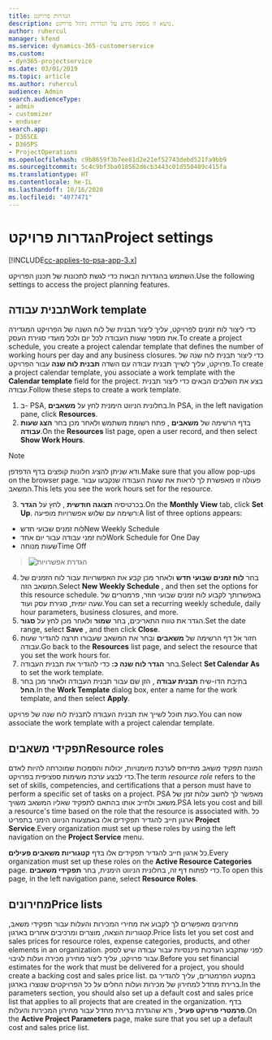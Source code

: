 ```yaml
---
title: הגדרות פרויקט
description: נושא זו מספק מידע על הגדרות ניהול פרויקט.
author: ruhercul
manager: kfend
ms.service: dynamics-365-customerservice
ms.custom:
- dyn365-projectservice
ms.date: 03/01/2019
ms.topic: article
ms.author: ruhercul
audience: Admin
search.audienceType:
- admin
- customizer
- enduser
search.app:
- D365CE
- D365PS
- ProjectOperations
ms.openlocfilehash: c9b8659f3b7ee81d2e21ef52743debd521fa9bb9
ms.sourcegitcommit: 5c4c9bf3ba018562d6cb3443c01d550489c415fa
ms.translationtype: HT
ms.contentlocale: he-IL
ms.lasthandoff: 10/16/2020
ms.locfileid: "4077471"
---
```

# <a name="project-settings"></a><span data-ttu-id="4faa5-103">הגדרות פרויקט</span><span class="sxs-lookup"><span data-stu-id="4faa5-103">Project settings</span></span>

[!INCLUDE[cc-applies-to-psa-app-3.x](../includes/cc-applies-to-psa-app-3x.md)]

<span data-ttu-id="4faa5-104">השתמש בהגדרות הבאות כדי לגשת לתכונות של תכנון הפרויקט.</span><span class="sxs-lookup"><span data-stu-id="4faa5-104">Use the following settings to access the project planning features.</span></span>

## <a name="work-template"></a><span data-ttu-id="4faa5-105">תבנית עבודה</span><span class="sxs-lookup"><span data-stu-id="4faa5-105">Work template</span></span>

<span data-ttu-id="4faa5-106">כדי ליצור לוח זמנים לפרויקט, עליך ליצור תבנית של לוח השנה של הפרויקט המגדירה את מספר שעות העבודה לכל יום ולכל מועדי סגירת העסק.</span><span class="sxs-lookup"><span data-stu-id="4faa5-106">To create a project schedule, you create a project calendar template that defines the number of working hours per day and any business closures.</span></span> <span data-ttu-id="4faa5-107">כדי ליצור תבנית לוח שנה של פרויקט, עליך לשייך תבנית עבודה עם השדה **תבנית לוח שנה** עבור הפרויקט.</span><span class="sxs-lookup"><span data-stu-id="4faa5-107">To create a project calendar template, you associate a work template with the **Calendar template** field for the project.</span></span> <span data-ttu-id="4faa5-108">בצע את השלבים הבאים כדי ליצור תבנית עבודה.</span><span class="sxs-lookup"><span data-stu-id="4faa5-108">Follow these steps to create a work template.</span></span>

1. <span data-ttu-id="4faa5-109">ב- PSA, בחלונית הניווט הימנית לחץ על **משאבים**.</span><span class="sxs-lookup"><span data-stu-id="4faa5-109">In PSA, in the left navigation pane, click **Resources**.</span></span> 
2. <span data-ttu-id="4faa5-110">בדף הרשימה של **משאבים** , פתח רשומת משתמש ולאחר מכן בחר **הצג שעות עבודה**.</span><span class="sxs-lookup"><span data-stu-id="4faa5-110">On the **Resources** list page, open a user record, and then select **Show Work Hours**.</span></span>

  > [!NOTE]
  > <span data-ttu-id="4faa5-111">ודא שניתן להציג חלונות קופצים בדף הדפדפן.</span><span class="sxs-lookup"><span data-stu-id="4faa5-111">Make sure that you allow pop-ups on the browser page.</span></span> <span data-ttu-id="4faa5-112">פעולה זו מאפשרת לך לראות את שעות העבודה שנקבעו עבור המשאב.</span><span class="sxs-lookup"><span data-stu-id="4faa5-112">This lets you see the work hours set for the resource.</span></span>
  
3. <span data-ttu-id="4faa5-113">בכרטיסיה **תצוגה חודשית** , לחץ על **הגדר**.</span><span class="sxs-lookup"><span data-stu-id="4faa5-113">On the **Monthly View** tab, click **Set Up**.</span></span> <span data-ttu-id="4faa5-114">רשימה עם שלוש אפשרויות מופיעה:</span><span class="sxs-lookup"><span data-stu-id="4faa5-114">A list of three options appears:</span></span> 

  - <span data-ttu-id="4faa5-115">לוח זמנים שבועי חדש</span><span class="sxs-lookup"><span data-stu-id="4faa5-115">New Weekly Schedule</span></span>
  - <span data-ttu-id="4faa5-116">לוח זמני עבודה עבור יום אחד</span><span class="sxs-lookup"><span data-stu-id="4faa5-116">Work Schedule for One Day</span></span>
  - <span data-ttu-id="4faa5-117">שעות מנוחה</span><span class="sxs-lookup"><span data-stu-id="4faa5-117">Time Off</span></span>

> ![הגדרת אפשרויות](media/project-13.png)

4. <span data-ttu-id="4faa5-119">בחר **לוח זמנים שבועי חדש** ולאחר מכן קבע את האפשרויות עבור לוח הזמנים של המשאב הזה.</span><span class="sxs-lookup"><span data-stu-id="4faa5-119">Select **New Weekly Schedule** , and then set the options for this resource schedule.</span></span> <span data-ttu-id="4faa5-120">באפשרותך לקבוע לוח זמנים שבועי חוזר, פרמטרים של שעה יומית, סגירת עסק ועוד.</span><span class="sxs-lookup"><span data-stu-id="4faa5-120">You can set a recurring weekly schedule, daily hour parameters, business closures, and more.</span></span>
5. <span data-ttu-id="4faa5-121">הגדר את טווח התאריכים, בחר **שמור** ולאחר מכן לחץ על **סגור**.</span><span class="sxs-lookup"><span data-stu-id="4faa5-121">Set the date range, select **Save** , and then click **Close**.</span></span> 
6. <span data-ttu-id="4faa5-122">חזור אל דף הרשימה של **משאבים** ובחר את המשאב שעבורו תרצה להגדיר שעות עבודה.</span><span class="sxs-lookup"><span data-stu-id="4faa5-122">Go back to the **Resources** list page, and select the resource that you set the work hours for.</span></span> 
7. <span data-ttu-id="4faa5-123">בחר **הגדר לוח שנה כ:** כדי להגדיר את תבנית העבודה.</span><span class="sxs-lookup"><span data-stu-id="4faa5-123">Select **Set Calendar As** to set the work template.</span></span> 
8. <span data-ttu-id="4faa5-124">בתיבת הדו-שיח **תבנית עבודה** , הזן שם עבור תבנית העבודה ולאחר מכן בחר **החל**.</span><span class="sxs-lookup"><span data-stu-id="4faa5-124">In the **Work Template** dialog box, enter a name for the work template, and then select **Apply**.</span></span> 

<span data-ttu-id="4faa5-125">כעת תוכל לשייך את תבנית העבודה לתבנית לוח שנה של פרויקט.</span><span class="sxs-lookup"><span data-stu-id="4faa5-125">You can now associate the work template with a project calendar template.</span></span>

## <a name="resource-roles"></a><span data-ttu-id="4faa5-126">תפקידי משאבים</span><span class="sxs-lookup"><span data-stu-id="4faa5-126">Resource roles</span></span>

<span data-ttu-id="4faa5-127">המונח *תפקיד משאב* מתייחס לערכת מיומנויות, יכולות והסמכות שמוכרחה להיות לאדם כדי לבצע ערכת משימות ספציפית בפרויקט.</span><span class="sxs-lookup"><span data-stu-id="4faa5-127">The term *resource role* refers to the set of skills, competencies, and certifications that a person must have to perform a specific set of tasks on a project.</span></span> <span data-ttu-id="4faa5-128">PSA מאפשר לך לחשב עלות זמן של משאב ולחייב אותו בהתאם לתפקיד שאליו המשאב משויך.</span><span class="sxs-lookup"><span data-stu-id="4faa5-128">PSA lets you cost and bill a resource's time based on the role that the resource is associated with.</span></span> <span data-ttu-id="4faa5-129">כל ארגון חייב להגדיר תפקידים אלו באמצעות הניווט הימני בתפריט **Project Service**.</span><span class="sxs-lookup"><span data-stu-id="4faa5-129">Every organization must set up these roles by using the left navigation on the **Project Service** menu.</span></span>

<span data-ttu-id="4faa5-130">כל ארגון חייב להגדיר תפקידים אלו בדף **‏‫קטגוריות משאבים פעילים‬**.</span><span class="sxs-lookup"><span data-stu-id="4faa5-130">Every organization must set up these roles on the **Active Resource Categories** page.</span></span> <span data-ttu-id="4faa5-131">כדי לפתוח דף זה, בחלונית הניווט הימנית, בחר **תפקידי משאבים**.</span><span class="sxs-lookup"><span data-stu-id="4faa5-131">To open this page, in the left navigation pane, select **Resource Roles**.</span></span>

## <a name="price-lists"></a><span data-ttu-id="4faa5-132">מחירונים</span><span class="sxs-lookup"><span data-stu-id="4faa5-132">Price lists</span></span>

<span data-ttu-id="4faa5-133">מחירונים מאפשרים לך לקבוע את מחירי המכירות והעלות עבור תפקידי משאב, קטגוריות הוצאה, מוצרים ומרכיבים אחרים בארגון.</span><span class="sxs-lookup"><span data-stu-id="4faa5-133">Price lists let you set cost and sales prices for resource roles, expense categories, products, and other elements in an organization.</span></span> <span data-ttu-id="4faa5-134">לפני שתקבע הערכות פיננסיות עבור עבודה שיש לספק עבור פרויקט, עליך ליצור מחירון מכירה ועלות לגיבוי.</span><span class="sxs-lookup"><span data-stu-id="4faa5-134">Before you set financial estimates for the work that must be delivered for a project, you should create a backing cost and sales price list.</span></span> <span data-ttu-id="4faa5-135">במקטע הפרמטרים, עליך להגדיר גם ברירת מחדל למחירון של מכירות ועלות החלים על כל הפרויקטים שנוצרו בארגון.</span><span class="sxs-lookup"><span data-stu-id="4faa5-135">In the parameters section, you should also set up a default cost and sales price list that applies to all projects that are created in the organization.</span></span> <span data-ttu-id="4faa5-136">בדף **‏‫פרמטרי פרויקט פעיל‬** , ודא שהגדרת ברירת מחדל עבור מחירון המכירות והעלות.</span><span class="sxs-lookup"><span data-stu-id="4faa5-136">On the **Active Project Parameters** page, make sure that you set up a default cost and sales price list.</span></span>
